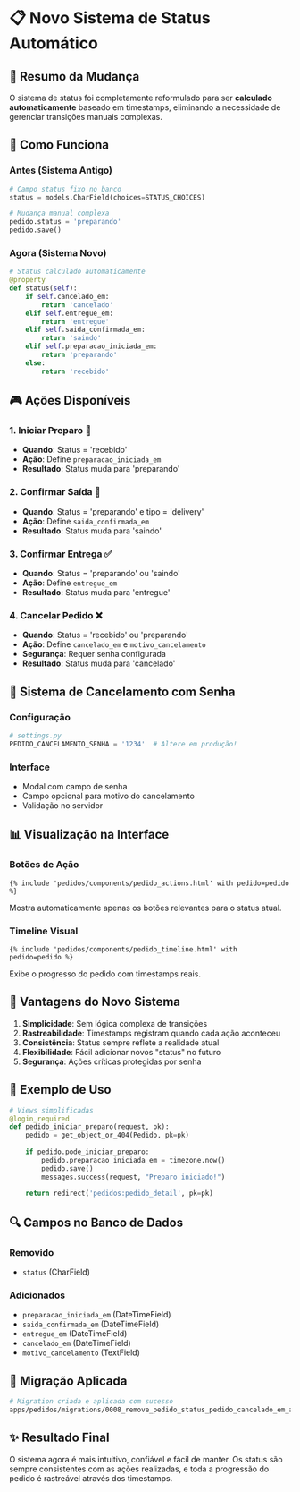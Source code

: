 # 📋 Novo Sistema de Status Automático

## 🎯 Resumo da Mudança

O sistema de status foi completamente reformulado para ser **calculado automaticamente** baseado em timestamps, eliminando a necessidade de gerenciar transições manuais complexas.

## 🔄 Como Funciona

### Antes (Sistema Antigo)
```python
# Campo status fixo no banco
status = models.CharField(choices=STATUS_CHOICES)

# Mudança manual complexa
pedido.status = 'preparando'
pedido.save()
```

### Agora (Sistema Novo)
```python
# Status calculado automaticamente
@property
def status(self):
    if self.cancelado_em:
        return 'cancelado'
    elif self.entregue_em:
        return 'entregue'
    elif self.saida_confirmada_em:
        return 'saindo'
    elif self.preparacao_iniciada_em:
        return 'preparando'
    else:
        return 'recebido'
```

## 🎮 Ações Disponíveis

### 1. **Iniciar Preparo** 🍳
- **Quando**: Status = 'recebido'
- **Ação**: Define `preparacao_iniciada_em`
- **Resultado**: Status muda para 'preparando'

### 2. **Confirmar Saída** 🚚
- **Quando**: Status = 'preparando' e tipo = 'delivery'
- **Ação**: Define `saida_confirmada_em`
- **Resultado**: Status muda para 'saindo'

### 3. **Confirmar Entrega** ✅
- **Quando**: Status = 'preparando' ou 'saindo'
- **Ação**: Define `entregue_em`
- **Resultado**: Status muda para 'entregue'

### 4. **Cancelar Pedido** ❌
- **Quando**: Status = 'recebido' ou 'preparando'
- **Ação**: Define `cancelado_em` e `motivo_cancelamento`
- **Segurança**: Requer senha configurada
- **Resultado**: Status muda para 'cancelado'

## 🔐 Sistema de Cancelamento com Senha

### Configuração
```python
# settings.py
PEDIDO_CANCELAMENTO_SENHA = '1234'  # Altere em produção!
```

### Interface
- Modal com campo de senha
- Campo opcional para motivo do cancelamento
- Validação no servidor

## 📊 Visualização na Interface

### Botões de Ação
```django
{% include 'pedidos/components/pedido_actions.html' with pedido=pedido %}
```

Mostra automaticamente apenas os botões relevantes para o status atual.

### Timeline Visual
```django
{% include 'pedidos/components/pedido_timeline.html' with pedido=pedido %}
```

Exibe o progresso do pedido com timestamps reais.

## 🚀 Vantagens do Novo Sistema

1. **Simplicidade**: Sem lógica complexa de transições
2. **Rastreabilidade**: Timestamps registram quando cada ação aconteceu
3. **Consistência**: Status sempre reflete a realidade atual
4. **Flexibilidade**: Fácil adicionar novos "status" no futuro
5. **Segurança**: Ações críticas protegidas por senha

## 📝 Exemplo de Uso

```python
# Views simplificadas
@login_required
def pedido_iniciar_preparo(request, pk):
    pedido = get_object_or_404(Pedido, pk=pk)
    
    if pedido.pode_iniciar_preparo:
        pedido.preparacao_iniciada_em = timezone.now()
        pedido.save()
        messages.success(request, "Preparo iniciado!")
    
    return redirect('pedidos:pedido_detail', pk=pk)
```

## 🔍 Campos no Banco de Dados

### Removido
- `status` (CharField)

### Adicionados
- `preparacao_iniciada_em` (DateTimeField)
- `saida_confirmada_em` (DateTimeField)
- `entregue_em` (DateTimeField)
- `cancelado_em` (DateTimeField)
- `motivo_cancelamento` (TextField)

## 📌 Migração Aplicada

```bash
# Migration criada e aplicada com sucesso
apps/pedidos/migrations/0008_remove_pedido_status_pedido_cancelado_em_and_more.py
```

## ✨ Resultado Final

O sistema agora é mais intuitivo, confiável e fácil de manter. Os status são sempre consistentes com as ações realizadas, e toda a progressão do pedido é rastreável através dos timestamps.